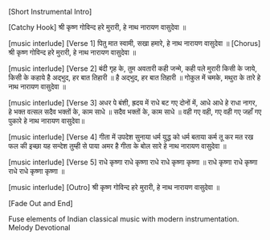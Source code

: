 [Short Instrumental Intro]

[Catchy Hook]
श्री कृष्ण गोविन्द हरे मुरारी,
हे नाथ नारायण वासुदेवा ॥

[music interlude]
[Verse 1]
पितु मात स्वामी, सखा हमारे,
हे नाथ नारायण वासुदेवा ॥
[Chorus]
श्री कृष्ण गोविन्द हरे मुरारी,
हे नाथ नारायण वासुदेवा ॥
 
[music interlude]
[Verse 2]
बंदी गृह के, तुम अवतारी
कही जन्मे, कही पले मुरारी
किसी के जाये, किसी के कहाये
है अद्भुद, हर बात तिहारी ॥
है अद्भुद, हर बात तिहारी ॥
गोकुल में चमके, मथुरा के तारे
हे नाथ नारायण वासुदेवा ॥

[music interlude]
[Verse 3]
अधर पे बंशी, ह्रदय में राधे
बट गए दोनों में, आधे आधे
हे राधा नागर, हे भक्त वत्सल
सदैव भक्तों के, काम साधे ॥
सदैव भक्तों के, काम साधे ॥
वही गए वही, गए वही गए
जहाँ गए पुकारे
हे नाथ नारायण वासुदेवा॥

[music interlude]
[Verse 4]
गीता में उपदेश सुनाया
धर्म युद्ध को धर्म बताया
कर्म तू कर मत रख फल की इच्छा
यह सन्देश तुम्ही से पाया
अमर है गीता के बोल सारे
हे नाथ नारायण वासुदेवा ॥

[music interlude]
[Verse 5]
राधे कृष्णा राधे कृष्णा
राधे राधे कृष्णा कृष्णा ॥
राधे कृष्णा राधे कृष्णा
राधे राधे कृष्णा कृष्णा ॥

[music interlude]
[Outro]
श्री कृष्ण गोविन्द हरे मुरारी,
हे नाथ नारायण वासुदेवा ॥

[Fade Out and End]


Fuse elements of Indian classical music with modern instrumentation. Melody Devotional  